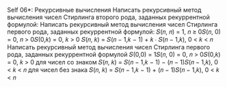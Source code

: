Self 06*: Рекурсивные вычисления
Написать рекурсивный метод вычисления чисел Стирлинга второго рода, заданных
рекуррентной формулой:
Написать рекурсивный метод вычисления чисел Стирлинга первого рода, заданных
рекуррентной формулой:
𝑆(𝑛, 𝑛) = 1, 𝑛 ≥ 0𝑆(𝑛, 0) = 0, 𝑛 > 0𝑆(0,𝑘) = 0, 𝑘 > 0
𝑆(𝑛, 𝑘) = 𝑆(𝑛 − 1,𝑘 − 1) + 𝑘 ∙ 𝑆(𝑛 − 1,𝑘), 0 < 𝑘 < 𝑛
Написать рекурсивный метод вычисления чисел Стирлинга первого рода, заданных
рекуррентной формулой
𝑆(0,0) = 1𝑆(𝑛, 0) = 0, 𝑛 > 0𝑆(0,𝑘) = 0, 𝑘 > 0
для чисел со знаком 𝑆(𝑛, 𝑘) = 𝑆(𝑛 − 1,𝑘 − 1) − (𝑛 − 1)𝑆(𝑛 − 1,𝑘), 0 < 𝑘 < 𝑛
для чисел без знака 𝑆(𝑛, 𝑘) = 𝑆(𝑛 − 1,𝑘 − 1) + (𝑛 − 1)𝑆(𝑛 − 1,𝑘), 0 < 𝑘 < 𝑛